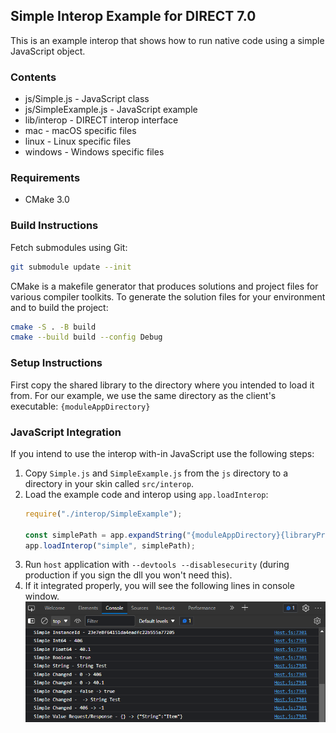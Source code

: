 ## Simple Interop Example for DIRECT 7.0

This is an example interop that shows how to run native code using a simple JavaScript object.

### Contents

* js/Simple.js - JavaScript class
* js/SimpleExample.js - JavaScript example
* lib/interop - DIRECT interop interface
* mac - macOS specific files
* linux - Linux specific files
* windows - Windows specific files

### Requirements

* CMake 3.0

### Build Instructions

Fetch submodules using Git:

```bash
git submodule update --init
```

CMake is a makefile generator that produces solutions and project files for various compiler toolkits. To generate the solution files for your environment and to build the project:

```bash
cmake -S . -B build
cmake --build build --config Debug
```

### Setup Instructions

First copy the shared library to the directory where you intended to load it from. For our example, we use the same directory as the client's executable: `{moduleAppDirectory}`

### JavaScript Integration

If you intend to use the interop with-in JavaScript use the following steps:

1. Copy `Simple.js` and `SimpleExample.js` from the `js` directory to a directory in your skin called `src/interop`.
2. Load the example code and interop using `app.loadInterop`:
    ```js
    require("./interop/SimpleExample");

    const simplePath = app.expandString("{moduleAppDirectory}{libraryPrefix}simple.{libraryExtension}");
    app.loadInterop("simple", simplePath);
    ```
3. Run `host` application with `--devtools --disablesecurity` (during production if you sign the dll you won't need this).
4. If it integrated properly, you will see the following lines in console window. <br/><img src="screenshots/console.png">